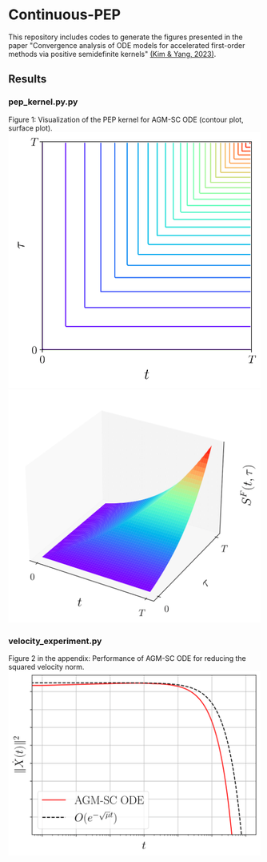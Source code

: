 # Continuous-PEP
This repository includes codes to generate the figures presented in the paper "Convergence analysis of ODE models for accelerated first-order methods via positive semidefinite kernels" [(Kim & Yang, 2023)][kim2023].

## Results

### pep_kernel.py.py
Figure 1: Visualization of the PEP kernel for AGM-SC ODE (contour plot, surface plot).
![main](./results/contour_final-1.png)
![main](./results/surface_final-1.png)

### velocity_experiment.py
Figure 2 in the appendix: Performance of AGM-SC ODE for reducing the squared velocity norm.
![main](./results/agm-sc_velocity_final2-1.png)

[kim2023]: https://proceedings.neurips.cc/paper_files/paper/2023/file/c70741145c2c4f1d0c2e91b98729a49a-Paper-Conference.pdf

# 
